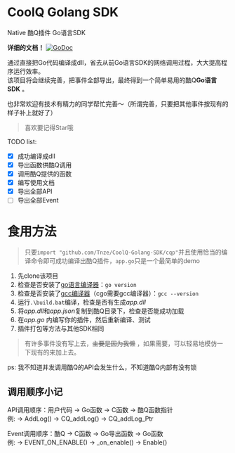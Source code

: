 # CoolQ Golang SDK
Native 酷Q插件 Go语言SDK  

**详细的文档！** [![GoDoc](https://godoc.org/github.com/Tnze/CoolQ-Golang-SDK/cqp?status.svg)](https://godoc.org/github.com/Tnze/CoolQ-Golang-SDK/cqp)  

通过直接把Go代码编译成dll，省去从前Go语言SDK的网络调用过程，大大提高程序运行效率。  
该项目将会继续完善，把事件全部导出，最终得到一个简单易用的酷Q**Go语言SDK** 。  

也非常欢迎有技术有精力的同学帮忙完善～（所谓完善，只要把其他事件按现有的样子补上就好了）

> 喜欢要记得Star哦

TODO list:
- [x] 成功编译成dll
- [x] 导出函数供酷Q调用
- [x] 调用酷Q提供的函数
- [x] 编写使用文档
- [x] 导出全部API
- [ ] 导出全部Event

# 食用方法

> 只要`import "github.com/Tnze/CoolQ-Golang-SDK/cqp"`并且使用恰当的编译命令即可成功编译出酷Q插件，`app.go`只是一个最简单的demo

1. 先clone该项目
2. 检查是否安装了[go语言编译器](https://golang.google.cn)：`go version`
3. 检查是否安装了[gcc编译器](http://tdm-gcc.tdragon.net)（cgo需要gcc编译器）：`gcc --version`
4. 运行`.\build.bat`编译，检查是否有生成*app.dll*
5. 将*app.dll*和*app.json*复制到酷Q目录下，检查是否能成功加载
6. 在*app.go* 内编写你的插件，然后重新编译、测试
7. 插件打包等方法与其他SDK相同
> 有许多事件没有写上去，~~主要是因为我懒~~ ，如果需要，可以轻易地模仿一下现有的来加上去。

ps: 我不知道并发调用酷Q的API会发生什么，不知道酷Q内部有没有锁

## 调用顺序小记

API调用顺序：用户代码 -> Go函数 -> C函数 -> 酷Q函数指针  
例:           -> AddLog() -> CQ_addLog() -> CQ_addLog_Ptr

Event调用顺序：酷Q -> C函数 -> Go导出函数 -> Go函数  
例:           -> EVENT_ON_ENABLE() -> _on_enable() -> Enable()
